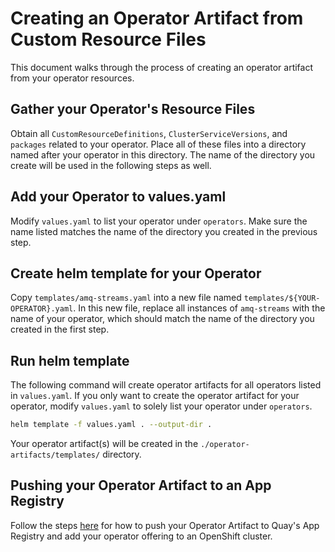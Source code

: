 # Creating an Operator Artifact from Custom Resource Files

This document walks through the process of creating an operator artifact from your operator resources.

## Gather your Operator's Resource Files

Obtain all `CustomResourceDefinitions`, `ClusterServiceVersions`, and `packages` related to your operator. Place all of these files into a directory named after your operator in this directory. The name of the directory you create will be used in the following steps as well.

## Add your Operator to values.yaml

Modify `values.yaml` to list your operator under `operators`. Make sure the name listed matches the name of the directory you created in the previous step.

## Create helm template for your Operator

Copy `templates/amq-streams.yaml` into a new file named `templates/${YOUR-OPERATOR}.yaml`. In this new file, replace all instances of `amq-streams` with the name of your operator, which should match the name of the directory you created in the first step.

## Run helm template

The following command will create operator artifacts for all operators listed in `values.yaml`. If you only want to create the operator artifact for your operator, modify `values.yaml` to solely list your operator under `operators`.

```bash
helm template -f values.yaml . --output-dir .
```

Your operator artifact(s) will be created in the `./operator-artifacts/templates/` directory.

## Pushing your Operator Artifact to an App Registry

Follow the steps [here](../docs/how-to-upload-artifact.md) for how to push your Operator Artifact to Quay's App Registry and add your operator offering to an OpenShift cluster.
